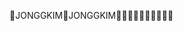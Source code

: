 JONGGKIM                                              J O N G G K I M                                                                                 